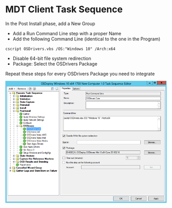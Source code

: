 # MDT Client Task Sequence

In the Post Install phase, add a New Group

* Add a Run Command Line step with a proper Name
* Add the following Command Line \(identical to the one in the Program\)

```
cscript OSDrivers.vbs /OS:"Windows 10" /Arch:x64
```

* Disable 64-bit file system redirection
* Package: Select the OSDrivers Package

Repeat these steps for every OSDrivers Package you need to integrate

![](/assets/2018-02-16_14-36-02.png)


